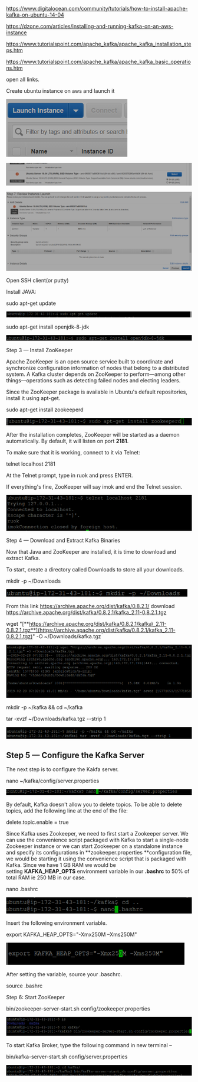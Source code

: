 <https://www.digitalocean.com/community/tutorials/how-to-install-apache-kafka-on-ubuntu-14-04>

<https://dzone.com/articles/installing-and-running-kafka-on-an-aws-instance>

<https://www.tutorialspoint.com/apache_kafka/apache_kafka_installation_steps.htm>

<https://www.tutorialspoint.com/apache_kafka/apache_kafka_basic_operations.htm>

open all links.

Create ubuntu instance on aws and launch it

![](./media/image1.png)

![](./media/image2.png)

![](./media/image3.png)

Open SSH client(or putty)

Install JAVA:

sudo apt-get update

![](./media/image4.png)

sudo apt-get install openjdk-8-jdk

![](./media/image5.png)

Step 3 — Install ZooKeeper

Apache ZooKeeper is an open source service built to coordinate and
synchronize configuration information of nodes that belong to a
distributed system. A Kafka cluster depends on ZooKeeper to
perform—among other things—operations such as detecting failed nodes and
electing leaders.

Since the ZooKeeper package is available in Ubuntu's default
repositories, install it using apt-get.

sudo apt-get install zookeeperd

![](./media/image6.png)

After the installation completes, ZooKeeper will be started as a daemon
automatically. By default, it will listen on port **2181**.

To make sure that it is working, connect to it via Telnet:

telnet localhost 2181

At the Telnet prompt, type in ruok and press ENTER.

If everything's fine, ZooKeeper will say imok and end the Telnet
session.

![](./media/image7.png)

Step 4 — Download and Extract Kafka Binaries

Now that Java and ZooKeeper are installed, it is time to download and
extract Kafka.

To start, create a directory called Downloads to store all your
downloads.

mkdir -p \~/Downloads

![](./media/image8.png)

From this link <https://archive.apache.org/dist/kafka/0.8.2.1/> download
<https://archive.apache.org/dist/kafka/0.8.2.1/kafka_2.11-0.8.2.1.tgz>

wget
"[**https://archive.apache.org/dist/kafka/0.8.2.1/kafka\_2.11-0.8.2.1.tgz**](https://archive.apache.org/dist/kafka/0.8.2.1/kafka_2.11-0.8.2.1.tgz)"
-O \~/Downloads/kafka.tgz

![](./media/image9.png)

mkdir -p \~/kafka && cd \~/kafka

tar -xvzf \~/Downloads/kafka.tgz --strip 1

![](./media/image10.png)

Step 5 — Configure the Kafka Server
-----------------------------------

The next step is to configure the Kakfa server.

nano \~/kafka/config/server.properties

![](./media/image11.png)

By default, Kafka doesn't allow you to delete topics. To be able to
delete topics, add the following line at the end of the file:

delete.topic.enable = true

Since Kafka uses Zookeeper, we need to first start a Zookeeper server.
We can use the convenience script packaged with Kafka to start a
single-node Zookeeper instance or we can start Zookeeper on a standalone
instance and specify its configurations
in **zookeeper.properties **configuration file, we would be starting it
using the convenience script that is packaged with Kafka. Since we have
1 GB RAM we would be setting **KAFKA\_HEAP\_OPTS** environment variable
in our **.bashrc** to 50% of total RAM ie 250 MB in our case.

nano .bashrc

![](./media/image12.png)

Insert the following environment variable.

export KAFKA\_HEAP\_OPTS="-Xmx250M –Xms250M"

![](./media/image13.png)

After setting the variable, source your .baschrc.

source .bashrc

Step 6: Start ZooKeeper

bin/zookeeper-server-start.sh config/zookeeper.properties

![](./media/image14.png)

To start Kafka Broker, type the following command in new terminal –

bin/kafka-server-start.sh config/server.properties

![](./media/image15.png)
